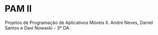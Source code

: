 # PAM II
Projetos de Programação de Aplicativos Móveis II.
André Neves, Daniel Santos e Davi Nowaski - 3º DA.
